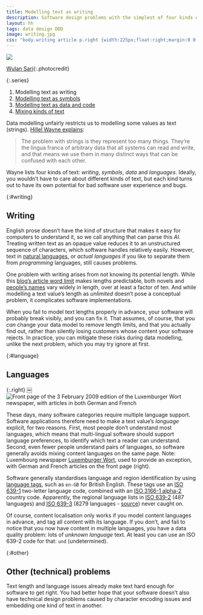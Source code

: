 ```yaml
---
title: Modelling text as writing
description: Software design problems with the simplest of four kinds of text
layout: hh
tags: data design DDD
image: writing.jpg
css: "body.writing article p.right {width:225px;float:right;margin:0 0 1em 1em}"
---
```


![](writing.jpg)

[Wulan Sari](https://unsplash.com/photos/mHjvJqvj1XE){:.photocredit}

{:.series}
1. Modelling text as writing
2. [Modelling text as symbols](modelling-text-symbols)
3. [Modelling text as data and code](modelling-text-data-code)
4. [Mixing kinds of text](mixing-tech)

Data modelling unfairly restricts us to modelling some values as text (strings).
[Hillel Wayne explains](https://twitter.com/hillelogram/status/1515772367213150209):

> The problem with strings is they represent too many things. 
> They’re the lingua franca of arbitrary data that all systems can read and write, 
> and that means we use them in many distinct ways that can be confused with each other.

Wayne lists four kinds of text: _writing_, _symbols_, _data_ and _languages_.
Ideally, you wouldn’t have to care about different kinds of text, but each kind turns out to have its own potential for bad software user experience and bugs.

{:#writing}
## Writing

English prose doesn’t have the kind of structure that makes it easy for computers to understand it, so we call anything that can parse this _AI_.
Treating written text as an opaque value reduces it to an unstructured sequence of characters, which software handles relatively easily.
However, text in [natural languages](https://en.wikipedia.org/wiki/Natural_language),
or _actual languages_ if you like to separate them from _programming_ languages, still causes problems.

One problem with writing arises from not knowing its potential length.
While this [blog’s article word limit](article-word-limit) makes lengths predictable, both novels and
[people’s names](respect-personal-names) vary widely in length, over at least a factor of ten.
And while modelling a text value’s length as _unlimited_ doesn’t pose a conceptual problem, it complicates software implementations.

When you fail to model text lengths properly in advance, your software will probably break visibly, and you can fix it.
That assumes, of course, that you _can_ change your data model to remove length limits, and that you actually find out, rather than silently losing customers whose content your software rejects.
In practice, you can mitigate these risks during data modelling, unlike the next problem, which you may try ignore at first.

{:#language}
## Languages

{:.right}
￼![Front page of the 3 February 2009 edition of the Luxemburger Wort newspaper, with articles in both German and French](luxemburger-wort.png)

These days, many software categories require multiple language support.
Software applications therefore need to make a text value’s _language_ explicit, for two reasons.
First, most people don’t understand most languages, which means that multi-lingual software should support language preferences, to identify which text a reader can understand.
Second, even fewer people understand pairs of languages, so software generally avoids mixing content languages on the same page.
Note: Luxembourg newspaper [Luxemburger Wort](https://www.wort.lu/), used to provide an exception, with German and French articles on the front page (right).

Software generally standardises language and region identification by using 
[language tags](https://en.wikipedia.org/wiki/Language_localisation#Language_tags_and_codes),
such as `en-GB` for British English.
These tags use an [ISO 639-1](https://en.wikipedia.org/wiki/ISO_639-1) two-letter language code,
combined with an [ISO 3166-1 alpha-2](https://en.wikipedia.org/wiki/ISO_3166-1_alpha-2) country code.
Apparently, the regional language lists in
[ISO 639-2](https://en.wikipedia.org/wiki/ISO_639-2) (487 languages) and
[ISO 639-3](https://en.wikipedia.org/wiki/ISO_639-3) (8279 languages -
[source](https://iso639-3.sil.org/code_tables/download_tables)) never caught on.

Of course, content localisation only works if you model content languages in advance, and tag all content with its language.
If you don’t, and fail to notice that you now have content in multiple languages, you have a data quality problem:
lots of _unknown language_ text.
At least you can use an ISO 639-2 code for that: `und` (undetermined).

{:#other}
## Other (technical) problems

Text length and language issues already make text hard enough for software to get right.
You had better hope that your software doesn’t also have technical design problems caused by character encoding issues and embedding one kind of text in another.
